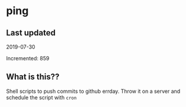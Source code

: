 # ping

## Last updated
2019-07-30

Incremented: 859

## What is this??
Shell scripts to push commits to github errday. Throw it on a server and schedule the script with `cron`
